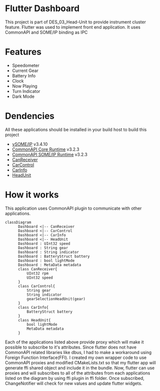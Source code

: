 # Flutter Dashboard
This project is part of DES_03_Head-Unit to provide instrument cluster feature.
Flutter was used to implement front end application.
It uses CommonAPI and SOME/IP binding as IPC

# Features
- Speedometer
- Current Gear
- Battery Info
- Clock
- Now Playing
- Turn Indicator
- Dark Mode

# Dendencies
All these applications should be installed in your build host to build this project
- [vSOME/IP](https://github.com/COVESA/vsomeip) v3.4.10
- [CommonAPI Core Runtime](https://github.com/COVESA/capicxx-core-runtime) v3.2.3
- [CommonAPI SOME/IP Runtime](https://github.com/COVESA/capicxx-someip-runtime) v3.2.3
- [CanReceiver](https://github.com/SeungWoo-L/can_receiver) 
- [CarControl](https://github.com/kianwasabi/car_control)
- [CarInfo](https://github.com/kianwasabi/car_info)
- [HeadUnit](https://github.com/Lagavulin9/Flutter_Head-Unit)


# How it works
This application uses CommonAPI plugin to communicate with other applications.
```mermaid
classDiagram
      Dashboard <|-- CanReceiver
      Dashboard <|-- CarControl
      Dashboard <|-- CarInfo
      Dashboard <|-- HeadUnit
      Dashboard : UInt32 speed
      Dashboard : String gear
      Dashboard : String indicator
      Dashboard : BatteryStruct battery
      Dashboard : bool lightMode
      Dashboard : MetaData metadata
      class CanReceiver{
          UInt32 rpm
          UInt32 speed
      }
      class CarControl{
          String gear
          String indicator
          gearSelectionHeadUnit(gear)
      }
      class CarInfo{
          BatteryStruct battery
      }
      class HeadUnit{
	      bool lightMode
	      MetaData metadata
      }
```
 Each of the applications listed above provide proxy which will make it possible to subscribe to it's attributes. Since flutter does not have CommonAPI related libraries like dbus, I had to make a workaround using Foreign Function Interface(FFI). I created my own wrapper code to use CommonAPI proxies and modified CMakeLists.txt so that my flutter app will generate ffi shared object and include it in the bundle.
Now, flutter can use proxies and will subscribes to all of the attributes from each applications listed on the diagram by using ffi plugin in ffi folder. Once subscribed, ChangeNotifier will check for new values and update flutter widgets.
